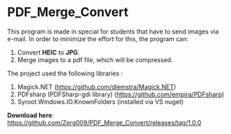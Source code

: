 # PDF_Merge_Convert
This program is made in special for students that have to send images via e-mail. In order to minimize the effort for this, the program can:
  1. Convert **HEIC** to **JPG**.
  2. Merge images to a pdf file, which will be compressed.

The project used the following libraries :
  1. Magick.NET (https://github.com/dlemstra/Magick.NET)
  2. PDFsharp (PDFSharp-gdi library) (https://github.com/empira/PDFsharp)
  3. Syroot.Windows.IO.KnownFolders (installed via VS nuget)

**Download here**: https://github.com/Zerg009/PDF_Merge_Convert/releases/tag/1.0.0
